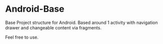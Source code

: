 # Android-Base
Base Project structure for Android. Based around 1 activity with navigation drawer and changeable content via fragments.

Feel free to use.